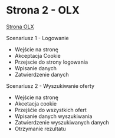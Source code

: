 # Strona 2 - OLX

[Strona OLX](https://www.olx.pl)

Scenariusz 1 - Logowanie

- Wejście na stronę
- Akceptacja Cookie
- Przejscie do strony logowania
- Wpisanie danych
- Zatwierdzenie danych

Scenariusz 2  - Wyszukiwanie oferty

- Wejście na stronę
- Akcetacja cookie
- Przejśćie do wszystkich ofert
- Wpisanie danych wyszukiwania
- Zatwierdzenie wyszukiwanych danych
- Otrzymanie rezultatu
